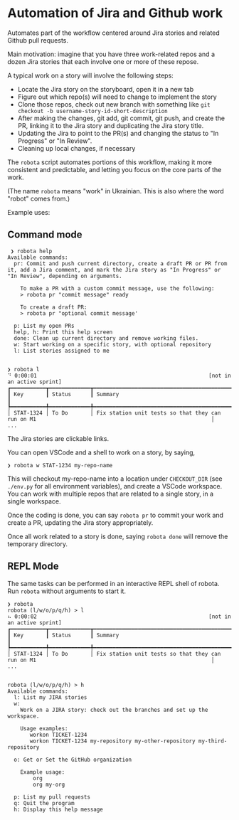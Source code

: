 # Automation of Jira and Github work

Automates part of the workflow centered around Jira stories and related Github pull requests.

Main motivation: imagine that you have three work-related repos and a dozen Jira stories that each involve one or more of these repose.

A typical work on a story will involve the following steps:
 - Locate the Jira story on the storyboard, open it in a new tab
 - Figure out which repo(s) will need to change to implement the story
 - Clone those repos, check out new branch with something like `git checkout -b username-story-id-short-description`
 - After making the changes, git add, git commit, git push, and create the PR, linking it to the Jira story and duplicating the Jira story title.
 - Updating the Jira to point to the PR(s) and changing the status to "In Progress" or "In Review".
 - Cleaning up local changes, if necessary


 The `robota` script automates portions of this workflow, making it more consistent and predictable, and letting you focus on the core parts of the work.

 (The name `robota` means "work" in Ukrainian. This is also where the word "robot" comes from.)

Example uses:

## Command mode

```
 ❯ robota help
Available commands:
  pr: Commit and push current directory, create a draft PR or PR from it, add a Jira comment, and mark the Jira story as "In Progress" or "In Review", depending on arguments.

    To make a PR with a custom commit message, use the following:
    > robota pr "commit message" ready

    To create a draft PR:
    > robota pr "optional commit message'

  p: List my open PRs
  help, h: Print this help screen
  done: Clean up current directory and remove working files.
  w: Start working on a specific story, with optional repository
  l: List stories assigned to me


❯ robota l
⠙ 0:00:01                                                      [not in an active sprint]
┏━━━━━━━━━━━┳━━━━━━━━━━━━━┳━━━━━━━━━━━━━━━━━━━━━━━━━━━━━━━━━━━━━━━━━━━━━━━━━━━━━━━━━━━━━━━━━━━━━━━━━━━━━━━━━━━━━━━━━━━━━━━━━━━━━━━━━┓
┃ Key       ┃ Status      ┃ Summary                                                                                                 ┃
┡━━━━━━━━━━━╇━━━━━━━━━━━━━╇━━━━━━━━━━━━━━━━━━━━━━━━━━━━━━━━━━━━━━━━━━━━━━━━━━━━━━━━━━━━━━━━━━━━━━━━━━━━━━━━━━━━━━━━━━━━━━━━━━━━━━━━━┩
│ STAT-1324 │ To Do       │ Fix station unit tests so that they can run on M1                                                       │
...

```

The Jira stories are clickable links.

You can open VSCode and a shell to work on a story, by saying,

```
❯ robota w STAT-1234 my-repo-name
```

This will checkout my-repo-name into a location under `CHECKOUT_DIR` (see `./env.py` for all environment variables), and create a VSCode workspace. You can work with multiple repos that are related to a single story, in a single workspace.

Once the coding is done, you can say `robota pr` to commit your work and create a PR, updating the Jira story appropriately.

Once all work related to a story is done, saying `robota done` will remove the temporary directory.


## REPL Mode

The same tasks can be performed in an interactive REPL shell of robota. Run `robota` without arguments to start it.

```
❯ robota
robota (l/w/o/p/q/h) > l
⠦ 0:00:02                                                      [not in an active sprint]
┏━━━━━━━━━━━┳━━━━━━━━━━━━━┳━━━━━━━━━━━━━━━━━━━━━━━━━━━━━━━━━━━━━━━━━━━━━━━━━━━━━━━━━━━━━━━━━━━━━━━━━━━━━━━━━━━━━━━━━━━━━━━━━━━━━━━━━┓
┃ Key       ┃ Status      ┃ Summary                                                                                                 ┃
┡━━━━━━━━━━━╇━━━━━━━━━━━━━╇━━━━━━━━━━━━━━━━━━━━━━━━━━━━━━━━━━━━━━━━━━━━━━━━━━━━━━━━━━━━━━━━━━━━━━━━━━━━━━━━━━━━━━━━━━━━━━━━━━━━━━━━━┩
│ STAT-1324 │ To Do       │ Fix station unit tests so that they can run on M1                                                       │
...


robota (l/w/o/p/q/h) > h
Available commands:
  l: List my JIRA stories
  w:
    Work on a JIRA story: check out the branches and set up the workspace.

    Usage examples:
       workon TICKET-1234
       workon TICKET-1234 my-repository my-other-repository my-third-repository

  o: Get or Set the GitHub organization

    Example usage:
        org
        org my-org

  p: List my pull requests
  q: Quit the program
  h: Display this help message
```

